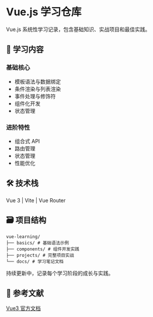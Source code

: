# Vue.js 学习仓库

Vue.js 系统性学习记录，包含基础知识、实战项目和最佳实践。

## 📖 学习内容

### 基础核心

- 模板语法与数据绑定
- 条件渲染与列表渲染
- 事件处理与修饰符
- 组件化开发
- 状态管理

### 进阶特性

- 组合式 API
- 路由管理
- 状态管理
- 性能优化

## 🛠 技术栈

Vue 3 | Vite | Vue Router

## 🗃️ 项目结构

```
vue-learning/
├── basics/ # 基础语法示例
├── components/ # 组件开发实践
├── projects/ # 完整项目实战
└── docs/ # 学习笔记文档
```

持续更新中，记录每个学习阶段的成长与实践。

## 📃 参考文献

[Vue3 官方文档](https://cn.vuejs.org/)
